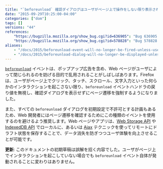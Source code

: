 ```yaml
---
title: "`beforeunload` 確認ダイアログはユーザがページ上で操作をしない限り表示されなくなりました"
date: "2015-09-29T10:25:00-04:00"
categories: ["dom"]
tags: []
versions: "44"
references:
    "https://bugzilla.mozilla.org/show_bug.cgi?id=636905": "Bug 636905 - Don't allow onbeforeunload dialog unless I have interacted with the page"
    "https://bugzilla.mozilla.org/show_bug.cgi?id=578828": "Bug 578828 - Default to not allowing onbeforeunload dialogs"
aliases:
    - "/docs/2015/beforeunload-event-will-no-longer-be-fired-unless-user-has-interacted-with-the-page/"
    - "/docs/2015/beforeunload-dialog-will-no-longer-be-displayed-unless-user-has-interacted-with-the-page/"
---
```

[`beforeunload`](https://developer.mozilla.org/ja/docs/Web/Events/beforeunload) イベントは、ポップアップ広告を含め、Web ページがユーザによって閉じられるのを妨げる目的で乱用されることがしばしばあります。Firefox は、ユーザがページ上でクリック、タッチ、スクロール、文字入力といった何らかのインタラクションを起こさない限り、`beforeunload` イベントハンドラの戻り値を無視し、確認ダイアログを表示せずにページ遷移を強制するようになりました。

また、すべての `beforeunload` ダイアログを初期設定で不許可とする計画もあるため、Web 開発者にはページ遷移を確認するためにこの種類のイベントを使用するのを避けるよう推奨します。Web ページやアプリは、[Web Storage API](https://developer.mozilla.org/ja/docs/Web/API/Web_Storage_API) や [IndexedDB API](https://developer.mozilla.org/ja/docs/Web/API/IndexedDB_API) でローカルに、あるいは [Ajax](https://developer.mozilla.org/ja/docs/Ajax) テクニックを使ってリモートにドラフト状態を保存することで、データ消失を防ぎつつユーザ体験を向上させることが可能です。

**更新**: このドキュメントの初期草稿は誤解を招く内容でした。ユーザがページ上でインタラクションを起こしていない場合でも `beforeunload` イベント自体が発動されることに変わりはありません。
